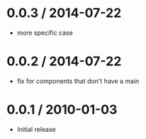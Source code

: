 
0.0.3 / 2014-07-22
==================

 * more specific case

0.0.2 / 2014-07-22
==================

 * fix for components that don't have a main

0.0.1 / 2010-01-03
==================

  * Initial release
